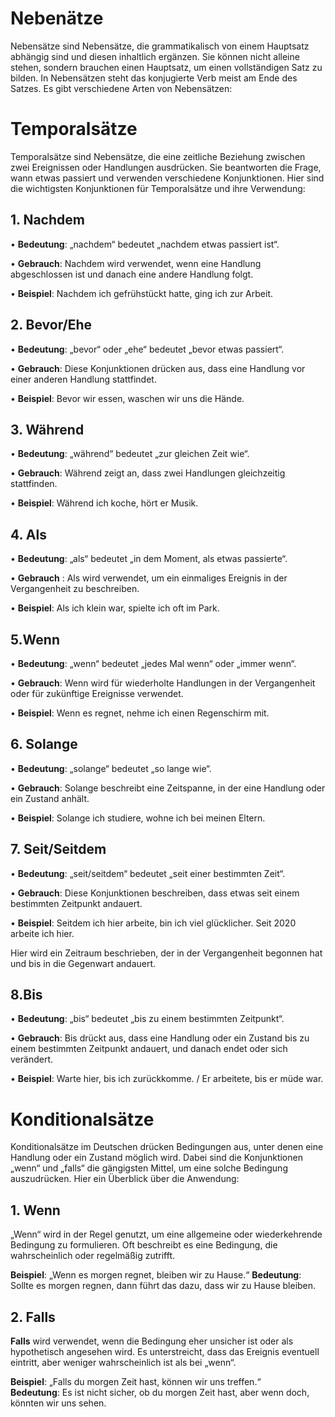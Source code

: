 # Nebenätze

Nebensätze sind Nebensätze, die grammatikalisch von einem Hauptsatz abhängig sind und diesen inhaltlich ergänzen. Sie können nicht alleine stehen, sondern brauchen einen Hauptsatz, um einen vollständigen Satz zu bilden. In Nebensätzen steht das konjugierte Verb meist am Ende des Satzes. Es gibt verschiedene Arten von Nebensätzen: 

# Temporalsätze 
Temporalsätze sind Nebensätze, die eine zeitliche Beziehung zwischen zwei Ereignissen oder Handlungen ausdrücken. Sie beantworten die Frage, wann etwas passiert und verwenden verschiedene Konjunktionen. Hier sind die wichtigsten Konjunktionen für Temporalsätze und ihre Verwendung:

## 1. Nachdem

•	**Bedeutung**: „nachdem“ bedeutet „nachdem etwas passiert ist“.
	
•	**Gebrauch**: Nachdem wird verwendet, wenn eine Handlung abgeschlossen ist und danach eine andere Handlung folgt.
	
•	**Beispiel**: Nachdem ich gefrühstückt hatte, ging ich zur Arbeit.
    
## 2. Bevor/Ehe

•	**Bedeutung**: „bevor“ oder „ehe“ bedeutet „bevor etwas passiert“.
	
•	**Gebrauch**: Diese Konjunktionen drücken aus, dass eine Handlung vor einer anderen Handlung stattfindet.
	
•	**Beispiel**: 	Bevor wir essen, waschen wir uns die Hände.

## 3. Während

•	**Bedeutung**: „während“ bedeutet „zur gleichen Zeit wie“.

•	**Gebrauch**: Während zeigt an, dass zwei Handlungen gleichzeitig stattfinden.

•	**Beispiel**: Während ich koche, hört er Musik.

## 4.  Als

• **Bedeutung**: „als“ bedeutet „in dem Moment, als etwas passierte“.

•	**Gebrauch** : Als wird verwendet, um ein einmaliges Ereignis in der Vergangenheit zu beschreiben.

•	**Beispiel**: Als ich klein war, spielte ich oft im Park.

## 5.Wenn

•	**Bedeutung**: „wenn“ bedeutet „jedes Mal wenn“ oder „immer wenn“.

•	**Gebrauch**: Wenn wird für wiederholte Handlungen in der Vergangenheit oder für zukünftige Ereignisse verwendet.

•	**Beispiel**: 	Wenn es regnet, nehme ich einen Regenschirm mit.

## 6. Solange

• **Bedeutung**: „solange“ bedeutet „so lange wie“.

•	**Gebrauch**: Solange beschreibt eine Zeitspanne, in der eine Handlung oder ein Zustand anhält.

•	**Beispiel**: Solange ich studiere, wohne ich bei meinen Eltern.

## 7. Seit/Seitdem

•	**Bedeutung**: „seit/seitdem“ bedeutet „seit einer bestimmten Zeit“.

•	**Gebrauch**: Diese Konjunktionen beschreiben, dass etwas seit einem bestimmten Zeitpunkt andauert.

•	**Beispiel**: Seitdem ich hier arbeite, bin ich viel glücklicher.
Seit 2020 arbeite ich hier.

Hier wird ein Zeitraum beschrieben, der in der Vergangenheit begonnen hat und bis in die Gegenwart andauert.

## 8.Bis

•	**Bedeutung**: „bis“ bedeutet „bis zu einem bestimmten Zeitpunkt“.
	
•	**Gebrauch**: Bis drückt aus, dass eine Handlung oder ein Zustand bis zu einem bestimmten Zeitpunkt andauert, und danach endet oder sich verändert.
	
•	**Beispiel**: Warte hier, bis ich zurückkomme. / Er arbeitete, bis er müde war.

# Konditionalsätze

Konditionalsätze im Deutschen drücken Bedingungen aus, unter denen eine Handlung oder ein Zustand möglich wird. Dabei sind die Konjunktionen „wenn“ und „falls“ die gängigsten Mittel, um eine solche Bedingung auszudrücken. Hier ein Überblick über die Anwendung:

## 1. Wenn
„Wenn“ wird in der Regel genutzt, um eine allgemeine oder wiederkehrende Bedingung zu formulieren. Oft beschreibt es eine Bedingung, die wahrscheinlich oder regelmäßig zutrifft.

**Beispiel**: „Wenn es morgen regnet, bleiben wir zu Hause.“
**Bedeutung**: Sollte es morgen regnen, dann führt das dazu, dass wir zu Hause bleiben.
	
## 2. Falls

 **Falls** wird verwendet, wenn die Bedingung eher unsicher ist oder als hypothetisch angesehen wird. Es unterstreicht, dass das Ereignis eventuell eintritt, aber weniger wahrscheinlich ist als bei „wenn“.
		
**Beispiel**: „Falls du morgen Zeit hast, können wir uns treffen.“	
**Bedeutung**: Es ist nicht sicher, ob du morgen Zeit hast, aber wenn doch, könnten wir uns sehen.

